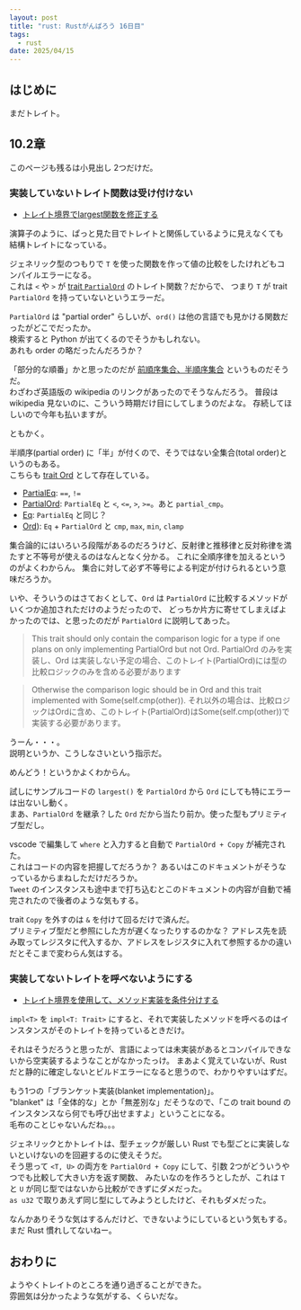 ```yaml
---
layout: post
title: "rust: Rustがんばろう 16日目"
tags:
  - rust
date: 2025/04/15
---
```


## はじめに

まだトレイト。

## 10.2章

このページも残るは小見出し 2つだけだ。

### 実装していないトレイト関数は受け付けない

* [トレイト境界でlargest関数を修正する](https://doc.rust-jp.rs/book-ja/ch10-02-traits.html#%E3%83%88%E3%83%AC%E3%82%A4%E3%83%88%E5%A2%83%E7%95%8C%E3%81%A7largest%E9%96%A2%E6%95%B0%E3%82%92%E4%BF%AE%E6%AD%A3%E3%81%99%E3%82%8B)

演算子のように、ぱっと見た目でトレイトと関係しているように見えなくても
結構トレイトになっている。

ジェネリック型のつもりで `T` を使った関数を作って値の比較をしたけれどもコンパイルエラーになる。  
これは `<` や `>` が [trait `PartialOrd`](https://doc.rust-lang.org/std/cmp/trait.PartialOrd.html) のトレイト関数？だからで、
つまり `T` が trait `PartialOrd` を持っていないというエラーだ。

`PartialOrd` は "partial order" らしいが、`ord()` は他の言語でも見かける関数だったがどこでだったか。  
検索すると Python が出てくるのでそうかもしれない。  
あれも order の略だったんだろうか？

「部分的な順番」かと思ったのだが [前順序集合、半順序集合](https://ja.wikipedia.org/wiki/%E9%A0%86%E5%BA%8F%E9%9B%86%E5%90%88#%E5%8D%8A%E9%A0%86%E5%BA%8F%E9%9B%86%E5%90%88) というものだそうだ。  
わざわざ英語版の wikipedia のリンクがあったのでそうなんだろう。
普段は wikipedia 見ないのに、こういう時期だけ目にしてしまうのだよな。
存続してほしいので今年も払いますが。

ともかく。

半順序(partial order) に「半」が付くので、そうではない全集合(total order)というのもある。  
こちらも [trait Ord](https://doc.rust-lang.org/std/cmp/trait.Ord.html) として存在している。

* [PartialEq](https://doc.rust-lang.org/std/cmp/trait.PartialEq.html): `==`, `!=`
* [PartialOrd](https://doc.rust-lang.org/std/cmp/trait.PartialOrd.html): `PartialEq` と `<`, `<=`, `>`, `>=`。あと `partial_cmp`。
* [Eq](https://doc.rust-lang.org/std/cmp/trait.Eq.html): `PartialEq` と同じ？
* [Ord](https://doc.rust-lang.org/std/cmp/trait.Ord.html)): `Eq` + `PartialOrd` と `cmp`, `max`, `min`, `clamp`

集合論的にはいろいろ段階があるのだろうけど、反射律と推移律と反対称律を満たすと不等号が使えるのはなんとなく分かる。
これに全順序律を加えるというのがよくわからん。
集合に対して必ず不等号による判定が付けられるという意味だろうか。

いや、そういうのはさておくとして、`Ord` は `PartialOrd` に比較するメソッドがいくつか追加されただけのようだったので、
どっちか片方に寄せてしまえばよかったのでは、と思ったのだが `PartialOrd` に説明してあった。

> This trait should only contain the comparison logic for a type if one plans on only implementing PartialOrd but not Ord. 
> PartialOrd のみを実装し、Ord は実装しない予定の場合、このトレイト(PartialOrd)には型の比較ロジックのみを含める必要があります

> Otherwise the comparison logic should be in Ord and this trait implemented with Some(self.cmp(other)).
> それ以外の場合は、比較ロジックはOrdに含め、このトレイト(PartialOrd)はSome(self.cmp(other))で実装する必要があります。

うーん・・・。  
説明というか、こうしなさいという指示だ。

めんどう！というかよくわからん。

試しにサンプルコードの `largest()` を `PartialOrd` から `Ord` にしても特にエラーは出ないし動く。  
まあ、`PartialOrd` を継承？した `Ord` だから当たり前か。使った型もプリミティブ型だし。

vscode で編集して `where` と入力すると自動で `PartialOrd + Copy` が補完された。  
これはコードの内容を把握してだろうか？ あるいはこのドキュメントがそうなっているからまねしただけだろうか。  
`Tweet` のインスタンスも途中まで打ち込むとこのドキュメントの内容が自動で補完されたので後者のような気もする。

trait `Copy` を外すのは `&` を付けて回るだけで済んだ。  
プリミティブ型だと参照にした方が遅くなったりするのかな？ 
アドレス先を読み取ってレジスタに代入するか、アドレスをレジスタに入れて参照するかの違いだとそこまで変わらん気はする。

### 実装してないトレイトを呼べないようにする

* [トレイト境界を使用して、メソッド実装を条件分けする](https://doc.rust-jp.rs/book-ja/ch10-02-traits.html#%E3%83%88%E3%83%AC%E3%82%A4%E3%83%88%E5%A2%83%E7%95%8C%E3%82%92%E4%BD%BF%E7%94%A8%E3%81%97%E3%81%A6%E3%83%A1%E3%82%BD%E3%83%83%E3%83%89%E5%AE%9F%E8%A3%85%E3%82%92%E6%9D%A1%E4%BB%B6%E5%88%86%E3%81%91%E3%81%99%E3%82%8B)

`impl<T>` を `impl<T: Trait>` にすると、それで実装したメソッドを呼べるのはインスタンスがそのトレイトを持っているときだけ。

それはそうだろうと思ったが、言語によっては未実装があるとコンパイルできないから空実装するようなことがなかったっけ。
まあよく覚えていないが、Rust だと静的に確定しないとビルドエラーになると思うので、わかりやすいはずだ。

もう1つの「ブランケット実装(blanket implementation)」。  
"blanket" は「全体的な」とか「無差別な」だそうなので、「この trait bound のインスタンスなら何でも呼び出せますよ」ということになる。  
毛布のことじゃないんだね。。。

ジェネリックとかトレイトは、型チェックが厳しい Rust でも型ごとに実装しないといけないのを回避するのに使えそうだ。  
そう思って `<T, U>` の両方を `PartialOrd + Copy` にして、引数 2つがどういうやつでも比較して大きい方を返す関数、
みたいなのを作ろうとしたが、これは `T` と `U` が同じ型ではないから比較ができずにダメだった。  
`as u32` で取りあえず同じ型にしてみようとしたけど、それもダメだった。

なんかありそうな気はするんだけど、できないようにしているという気もする。  
まだ Rust 慣れしてないねー。

## おわりに

ようやくトレイトのところを通り過ぎることができた。  
雰囲気は分かったような気がする、くらいだな。
